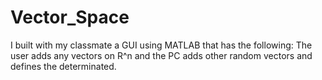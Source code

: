# Vector_Space
I built with my classmate a GUI using MATLAB that has the following: The user adds any vectors on R^n and the PC adds other random vectors and defines the determinated.
